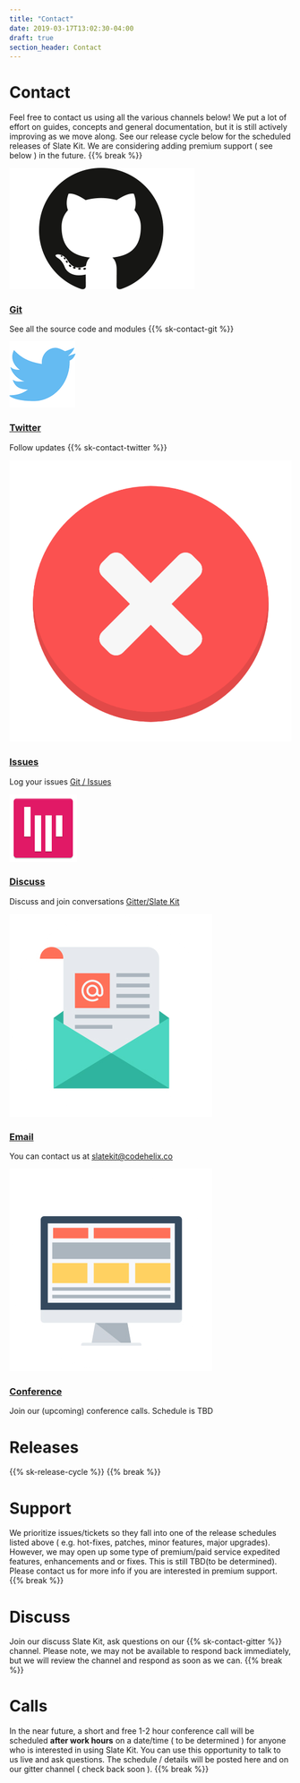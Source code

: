 ```yaml
---
title: "Contact"
date: 2019-03-17T13:02:30-04:00
draft: true
section_header: Contact
---
```



# Contact
Feel free to contact us using all the various channels below! We put a lot of effort on guides, concepts and general documentation, but it is still actively improving as we move along. See our release cycle below for the scheduled releases of Slate Kit. We are considering adding premium support ( see below ) in the future.
{{% break %}}

<section id="services" class="integration">
  <div class="container">
      <div class="row text-center">
          <div class="col-md-4 wow fadeInUp">
            <div class="box text-center">
              <a href="https://github.com/slatekit/slatekit"><img src="assets/media/img/git.png" alt="" ></a>
              <div><a href="https://github.com/slatekit/slatekit"><h3>Git</h3></a></div>
              <p>See all the source code and modules {{% sk-contact-git %}}</p>
            </div>
          </div>
          <div class="col-md-4 wow fadeInUp">
            <div class="box text-center">
              <a href="https://twitter.com/slatekit"><img src="assets/media/img/twitter.png" ></a>
              <div><a href="https://twitter.com/slatekit"><h3>Twitter</h3></a></div>
              <p>Follow updates {{% sk-contact-twitter %}}</p>
            </div>
          </div>
          <div class="col-md-4 wow fadeInUp">
            <div class="box text-center">
              <a href="https://github.com/slatekit/slatekit/issues"><img src="assets/media/img/white/error.png" alt="" ></a>
              <div><a href="https://github.com/slatekit/slatekit/issues"><h3>Issues</h3></a></div>
              <p>Log your issues <a href="https://github.com/slatekit/slatekit/issues">Git / Issues</a></p>
            </div>
          </div>
          <div class="col-md-4 wow fadeInUp">
            <div class="box text-center">
              <a href="https://gitter.im/code-helix/slatekit"><img src="assets/media/img/gitter.png" ></a>
              <div><a href="https://gitter.im/code-helix/slatekit"><h3>Discuss</h3></a></div>
              <p>Discuss and join conversations <a href="https://gitter.im/code-helix/slatekit">Gitter/Slate Kit</a></p>
            </div>
          </div>
          <div class="col-md-4 wow fadeInUp">
            <div class="box text-center">
              <a href="mailto:slatekit@codehelix.co"><img src="assets/media/img/white/email.png" ></a>
              <div><a href="mailto:slatekit@codehelix.co"><h3>Email</h3></a></div>
              <p>You can contact us at <a href="mailto:slatekit@codehelix.co">slatekit@codehelix.co</a></p>
            </div>
          </div>
          <div class="col-md-4 wow fadeInUp">
            <div class="box text-center">
              <a href=""><img src="assets/media/img/white/desktop.png" ></a>
              <div><a href=""><h3>Conference</h3></a></div>
              <p>Join our (upcoming) conference calls. Schedule is TBD</p>
            </div>
          </div>
        </div>
    </div>
</section>


# Releases
{{% sk-release-cycle %}} 
{{% break %}}


# Support
We prioritize issues/tickets so they fall into one of the release schedules listed above ( e.g. hot-fixes, patches, minor features, major upgrades). However, we may open up some type of premium/paid service expedited features, enhancements and or fixes. This is still TBD(to be determined). Please contact us for more info if you are interested in premium support.
{{% break %}}

# Discuss
Join our discuss Slate Kit, ask questions on our {{% sk-contact-gitter %}} channel. Please note, we may not be available to respond back immediately, but we will review the channel and respond as soon as we can.
{{% break %}}

# Calls
In the near future, a short and free 1-2 hour conference call will be scheduled **after work hours** on a date/time ( to be determined ) for anyone who is interested in using Slate Kit. You can use this opportunity to talk to us live and ask questions. The schedule / details will be posted here and on our gitter channel ( check back soon ).
{{% break %}}
